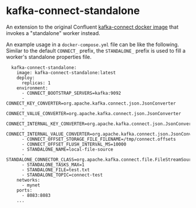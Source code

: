 # kafka-connect-standalone

An extension to the original Confluent [kafka-connect docker image](https://github.com/confluentinc/cp-docker-images/tree/3.3.x/debian/kafka-connect-base) that invokes a "standalone" worker instead.

An example usage in a `docker-compose.yml` file can be like the following. Similar to the default `CONNECT_` prefix, the `STANDALONE_` prefix is used to fill a worker's standalone properties file.  

      kafka-connect-standalone:
        image: kafka-connect-standalone:latest
        deploy:
          replicas: 1
        environment:
          - CONNECT_BOOTSTRAP_SERVERS=kafka:9092
          - CONNECT_KEY_CONVERTER=org.apache.kafka.connect.json.JsonConverter
          - CONNECT_VALUE_CONVERTER=org.apache.kafka.connect.json.JsonConverter
          - CONNECT_INTERNAL_KEY_CONVERTER=org.apache.kafka.connect.json.JsonConverter
          - CONNECT_INTERNAL_VALUE_CONVERTER=org.apache.kafka.connect.json.JsonConverter
          - CONNECT_OFFSET_STORAGE_FILE_FILENAME=/tmp/connect.offsets
          - CONNECT_OFFSET_FLUSH_INTERVAL_MS=10000
          - STANDALONE_NAME=local-file-source
          - STANDALONE_CONNECTOR_CLASS=org.apache.kafka.connect.file.FileStreamSourceConnector
          - STANDALONE_TASKS_MAX=1
          - STANDALONE_FILE=test.txt
          - STANDALONE_TOPIC=connect-test
        networks:
          - mynet
        ports:
          - 8083:8083
        ...